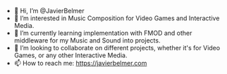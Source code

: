 - 👋 Hi, I’m @JavierBelmer
- 👀 I’m interested in Music Composition for Video Games and Interactive Media.
- 🌱 I’m currently learning implementation with FMOD and other middleware for my Music and Sound into projects.
- 💞️ I’m looking to collaborate on different projects, whether it's for Video Games, or any other Interactive Media.
- 📫 How to reach me: https://javierbelmer.com

<!---
JavierBelmer/JavierBelmer is a ✨ special ✨ repository because its `README.md` (this file) appears on your GitHub profile.
You can click the Preview link to take a look at your changes.
--->
